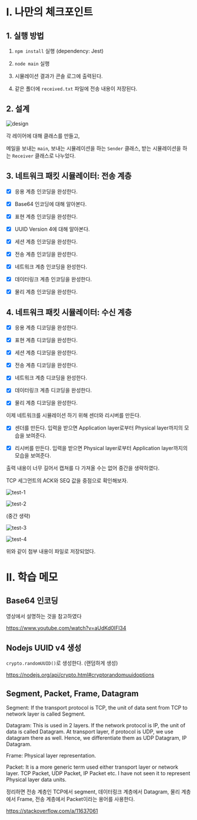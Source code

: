 # I. 나만의 체크포인트

## 1. 실행 방법

1. `npm install` 실행 (dependency: Jest)

1. `node main` 실행

1. 시뮬레이션 결과가 콘솔 로그에 출력된다.

1. 같은 폴더에 `received.txt` 파일에 전송 내용이 저장된다.

## 2. 설계

![design](https://user-images.githubusercontent.com/89635107/182685428-273c13d6-6a2b-47d1-8209-25eb761c74b8.png)

각 레이어에 대해 클래스를 만들고,

메일을 보내는 `main`, 보내는 시뮬레이션을 하는 `Sender` 클래스, 받는 시뮬레이션을 하는 `Receiver` 클래스로 나누었다.

## 3. 네트워크 패킷 시뮬레이터: 전송 계층

- [x] 응용 계층 인코딩을 완성한다.

- [x] Base64 인코딩에 대해 알아본다.

- [x] 표현 계층 인코딩을 완성한다.

- [x] UUID Version 4에 대해 알아본다.

- [x] 세션 계층 인코딩을 완성한다.

- [x] 전송 계층 인코딩을 완성한다.

- [x] 네트워크 계층 인코딩을 완성한다.

- [x] 데이터링크 계층 인코딩을 완성한다.

- [x] 물리 계층 인코딩을 완성한다.

## 4. 네트워크 패킷 시뮬레이터: 수신 계층

- [x] 응용 계층 디코딩을 완성한다.

- [x] 표현 계층 디코딩을 완성한다.

- [x] 세션 계층 디코딩을 완성한다.

- [x] 전송 계층 디코딩을 완성한다.

- [x] 네트워크 계층 디코딩을 완성한다.

- [x] 데이터링크 계층 디코딩을 완성한다.

- [x] 물리 계층 디코딩을 완성한다.

이제 네트워크를 시뮬레이션 하기 위해 센더와 리시버를 만든다.

- [x] 센더를 만든다. 입력을 받으면 Application layer로부터 Physical layer까지의 모습을 보여준다.

- [x] 리시버를 만든다. 입력을 받으면 Physical layer로부터 Application layer까지의 모습을 보여준다.

출력 내용이 너무 길어서 캡쳐를 다 가져올 수는 없어 중간을 생략하였다.

TCP 세그먼트의 ACK와 SEQ 값을 중점으로 확인해보자.

![test-1](https://user-images.githubusercontent.com/89635107/182678248-94bccfaa-672a-426e-88bb-d4531799875e.png)

![test-2](https://user-images.githubusercontent.com/89635107/182678252-df5a8ece-e290-4f27-b1ce-d4f655acbacb.png)

(중간 생략)

![test-3](https://user-images.githubusercontent.com/89635107/182678254-d59f2c08-f32f-45ec-a32b-e52810bf29ff.png)

![test-4](https://user-images.githubusercontent.com/89635107/182678255-9bca565b-af0a-414c-b28e-11864c7491f7.png)

위와 같이 첨부 내용이 파일로 저장되었다.

# II. 학습 메모

## Base64 인코딩

영상에서 설명하는 것을 참고하였다

https://www.youtube.com/watch?v=aUdKd0IFl34

## Nodejs UUID v4 생성

`crypto.randomUUID()`로 생성한다. (랜덤하게 생성)

https://nodejs.org/api/crypto.html#cryptorandomuuidoptions

## Segment, Packet, Frame, Datagram

Segment: If the transport protocol is TCP, the unit of data sent from TCP to network layer is called Segment.

Datagram: This is used in 2 layers. If the network protocol is IP, the unit of data is called Datagram. At transport layer, if protocol is UDP, we use datagram there as well. Hence, we differentiate them as UDP Datagram, IP Datagram.

Frame: Physical layer representation.

Packet: It is a more generic term used either transport layer or network layer. TCP Packet, UDP Packet, IP Packet etc. I have not seen it to represent Physical layer data units.

정리하면 전송 계층인 TCP에서 segment, 데이터링크 계층에서 Datagram, 물리 계층에서 Frame, 전송 계층에서 Packet이라는 용어를 사용한다.

https://stackoverflow.com/a/11637061
